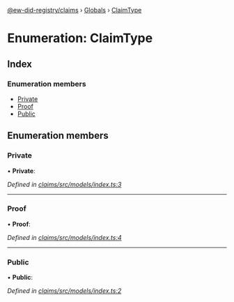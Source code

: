 [@ew-did-registry/claims](../README.md) › [Globals](../globals.md) › [ClaimType](claimtype.md)

# Enumeration: ClaimType

## Index

### Enumeration members

* [Private](claimtype.md#private)
* [Proof](claimtype.md#proof)
* [Public](claimtype.md#public)

## Enumeration members

###  Private

• **Private**:

*Defined in [claims/src/models/index.ts:3](https://github.com/energywebfoundation/ew-did-registry/blob/42a382a/packages/claims/src/models/index.ts#L3)*

___

###  Proof

• **Proof**:

*Defined in [claims/src/models/index.ts:4](https://github.com/energywebfoundation/ew-did-registry/blob/42a382a/packages/claims/src/models/index.ts#L4)*

___

###  Public

• **Public**:

*Defined in [claims/src/models/index.ts:2](https://github.com/energywebfoundation/ew-did-registry/blob/42a382a/packages/claims/src/models/index.ts#L2)*
